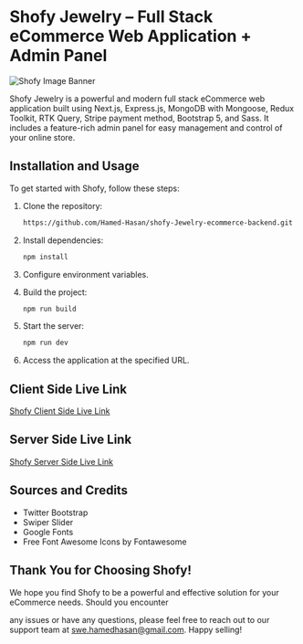 # Shofy Jewelry – Full Stack eCommerce Web Application + Admin Panel

![Shofy Image Banner](https://i.ibb.co/jVzQLfX/sofy-jewelry.png)

Shofy Jewelry is a powerful and modern full stack eCommerce web application built using Next.js, Express.js, MongoDB with Mongoose, Redux Toolkit, RTK Query, Stripe payment method, Bootstrap 5, and Sass. It includes a feature-rich admin panel for easy management and control of your online store.

## Installation and Usage

To get started with Shofy, follow these steps:

1. Clone the repository:

   ```bash
   https://github.com/Hamed-Hasan/shofy-Jewelry-ecommerce-backend.git
   ```

2. Install dependencies:

   ```bash
   npm install
   ```

3. Configure environment variables.

4. Build the project:

   ```bash
   npm run build
   ```

5. Start the server:

   ```bash
   npm run dev
   ```

6. Access the application at the specified URL.

## Client Side Live Link

[Shofy Client Side Live Link](https://shofy-jewelry-ecommerce.vercel.app)

## Server Side Live Link

[Shofy Server Side Live Link](https://shofy-backend.vercel.app)

## Sources and Credits

- Twitter Bootstrap
- Swiper Slider
- Google Fonts
- Free Font Awesome Icons by Fontawesome

## Thank You for Choosing Shofy!

We hope you find Shofy to be a powerful and effective solution for your eCommerce needs. Should you encounter

any issues or have any questions, please feel free to reach out to our support team at swe.hamedhasan@gmail.com. Happy selling!
